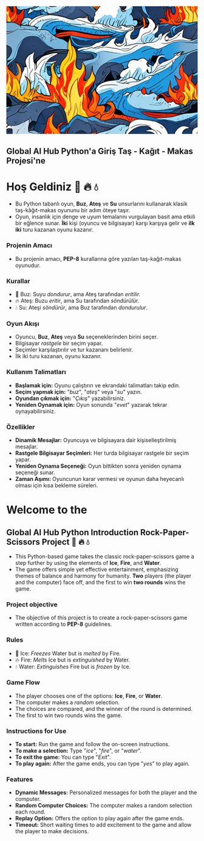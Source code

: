 <img src="https://raw.githubusercontent.com/nepatiess/Aygaz_Python_Bootcamp_Tas_Kagit_Makas/main/image_.png">

## Global AI Hub Python'a Giriş Taş - Kağıt - Makas Projesi'ne 
# Hoş Geldiniz 🧊 🔥 💧
- Bu Python tabanlı oyun, **Buz**, **Ateş** ve **Su** unsurlarını kullanarak klasik taş-kâğıt-makas oyununu bir adım öteye taşır.
- Oyun, insanlık için denge ve uyum temalarını vurgulayan basit ama etkili bir eğlence sunar. **İki** kişi (oyuncu ve bilgisayar) karşı karşıya gelir ve **ilk iki** turu kazanan oyunu kazanır.

### Projenin Amacı
- Bu projenin amacı, **PEP-8** kurallarına göre yazılan taş-kağıt-makas oyunudur.

### Kurallar
- 🧊 Buz: Suyu *dondurur*, ama Ateş tarafından *eritilir.*
- 🔥 Ateş: Buzu *eritir*, ama Su tarafından *söndürülür.*
- 💧 Su: Ateşi *söndürür*, ama Buz tarafından *dondurulur*.

### Oyun Akışı
- Oyuncu, **Buz**, **Ateş** veya **Su** seçeneklerinden birini seçer.
- Bilgisayar *rastgele* bir seçim yapar.
- Seçimler karşılaştırılır ve tur kazananı belirlenir.
- İlk iki turu kazanan, oyunu kazanır.

### Kullanım Talimatları
- **Başlamak için:** Oyunu çalıştırın ve ekrandaki talimatları takip edin.
- **Seçim yapmak için:** "*buz*", "*ateş*" veya "*su*" yazın.
- **Oyundan çıkmak için:** "*Çıkış*" yazabilirsiniz.
- **Yeniden Oynamak için:** Oyun sonunda "*evet*" yazarak tekrar oynayabilirsiniz.

### Özellikler
- **Dinamik Mesajlar:** Oyuncuya ve bilgisayara dair kişiselleştirilmiş mesajlar.
- **Rastgele Bilgisayar Seçimleri:** Her turda bilgisayar rastgele bir seçim yapar.
- **Yeniden Oynama Seçeneği:** Oyun bittikten sonra yeniden oynama seçeneği sunar.
- **Zaman Aşımı:** Oyuncunun karar vermesi ve oyunun daha heyecanlı olması için kısa bekleme süreleri.

# Welcome to the
## Global AI Hub Python Introduction Rock-Paper-Scissors Project 🧊 🔥 💧
- This Python-based game takes the classic rock-paper-scissors game a step further by using the elements of **Ice**, **Fire**, and **Water**.
- The game offers simple yet effective entertainment, emphasizing themes of balance and harmony for humanity. **Two** players (the player and the computer) face off, and the first to win **two rounds** wins the game.

### Project objective
- The objective of this project is to create a rock-paper-scissors game written according to **PEP-8** guidelines.

### Rules
- 🧊 Ice: *Freezes* Water but is *melted* by Fire.
- 🔥 Fire: *Melts* Ice but is *extinguished* by Water.
- 💧 Water: *Extinguishes* Fire but is *frozen* by Ice.

### Game Flow
- The player chooses one of the options: **Ice**, **Fire**, or **Water**.
- The computer makes a *random* selection.
- The choices are compared, and the winner of the round is determined.
- The first to win two rounds wins the game.

### Instructions for Use
- **To start:** Run the game and follow the on-screen instructions.
- **To make a selection:** Type "*ice*", "*fire*", or "*water*".
- **To exit the game:** You can type "*Exit*".
- **To play again:** After the game ends, you can type "*yes*" to play again.

### Features
- **Dynamic Messages:** Personalized messages for both the player and the computer.
- **Random Computer Choices:** The computer makes a random selection each round.
- **Replay Option:** Offers the option to play again after the game ends.
- **Timeout:** Short waiting times to add excitement to the game and allow the player to make decisions.
